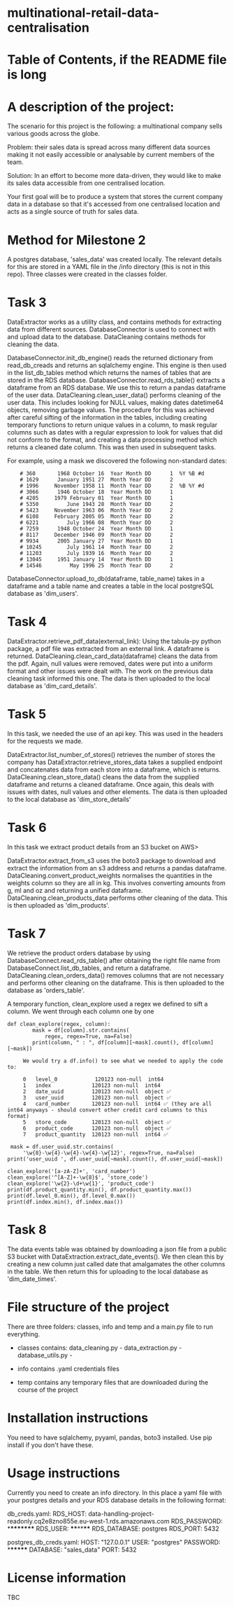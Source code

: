 # multinational-retail-data-centralisation

# Table of Contents, if the README file is long

# A description of the project:

The scenario for this project is the following: a multinational company sells various goods across the globe.

Problem: their sales data is spread across many different data sources making it not easily accessible or analysable by current members of the team.

Solution: In an effort to become more data-driven, they would like to make its sales data accessible from one centralised location.

Your first goal will be to produce a system that stores the current company data in a database so that it's accessed from one centralised location and acts as a single source of truth for sales data.

# Method for Milestone 2

A postgres database, 'sales_data' was created locally. The relevant details for this are stored in a YAML file in the /info directory (this is not in this repo). Three classes were created in the classes folder.

# Task 3

DataExtractor works as a utility class, and contains methods for extracting data from different sources.
DatabaseConnector is used to connect with and upload data to the database.
DataCleaning contains methods for cleaning the data.

DatabaseConnector.init_db_engine() reads the returned dictionary from read_db_creads and returns an sqlalchemy engine.
This engine is then used in the list_db_tables method which returns the names of tables that are stored in the RDS database.
DatabaseConnector.read_rds_table() extracts a dataframe from an RDS database. We use this to return a pandas dataframe of the user data.
DataCleaning.clean_user_data() performs cleaning of the user data. This includes looking for NULL values, making dates datetime64 objects, removing garbage values. The procedure for this was achieved after careful sifting of the information in the tables, including creating temporary functions to return unique values in a column, to mask regular columns such as dates with a regular expression to look for values that did not conform to the format, and creating a data processing method which returns a cleaned date column. This was then used in subsequent tasks.

For example, using a mask we discovered the following non-standard dates:

        # 360       1968 October 16  Year Month DD      1  %Y %B #d
        # 1629      January 1951 27  Month Year DD      2
        # 1996     November 1958 11  Month Year DD      2  %B %Y #d
        # 3066      1946 October 18  Year Month DD      1
        # 4205     1979 February 01  Year Month DD      1
        # 5350         June 1943 28  Month Year DD      2
        # 5423     November 1963 06  Month Year DD      2
        # 6108     February 2005 05  Month Year DD      2
        # 6221         July 1966 08  Month Year DD      2
        # 7259      1948 October 24  Year Month DD      1
        # 8117     December 1946 09  Month Year DD      2
        # 9934      2005 January 27  Year Month DD      1
        # 10245        July 1961 14  Month Year DD      2
        # 11203        July 1939 16  Month Year DD      2
        # 13045     1951 January 14  Year Month DD      1
        # 14546         May 1996 25  Month Year DD      2

DatabaseConnector.upload_to_db(dataframe, table_name) takes in a dataframe and a table name and creates a table in the local postgreSQL database as 'dim_users'.

# Task 4

DataExtractor.retrieve_pdf_data(external_link): Using the tabula-py python package, a pdf file was extracted from an external link. A dataframe is returned.
DataCleaning.clean_card_data(dataframe) cleans the data from the pdf. Again, null values were removed, dates were put into a uniform format and other issues were dealt with. The work on the previous data cleaning task informed this one.
The data is then uploaded to the local database as 'dim_card_details'.

# Task 5

In this task, we needed the use of an api key. This was used in the headers for the requests we made.

DataExtractor.list_number_of_stores() retrieves the number of stores the company has
DataExtractor.retrieve_stores_data takes a supplied endpoint and concatenates data from each store into a dataframe, which is returns.
DataCleaning.clean_store_data() cleans the data from the supplied dataframe and returns a cleaned dataframe. Once again, this deals with issues with dates, null values and other elements.
The data is then uploaded to the local database as 'dim_store_details'

# Task 6

In this task we extract product details from an S3 bucket on AWS>

DataExtractor.extract_from_s3 uses the boto3 package to download and extract the information from an s3 address and returns a pandas dataframe.
DataCleaning.convert_product_weights normalises the quantities in the weights column so they are all in kg. This involves converting amounts from g, ml and oz and returning a unified dataframe.
DataCleaning.clean_products_data performs other cleaning of the data.
This is then uploaded as 'dim_products'.

# Task 7

We retrieve the product orders database by using DatabaseConnect.read_rds_table() after obtaining the right file name from DatabaseConnect.list_db_tables, and return a dataframe.
DataCleaning.clean_orders_data() removes columns that are not necessary and performs other cleaning on the dataframe. This is then uploaded to the database as 'orders_table'.

A temporary function, clean_explore used a regex we defined to sift a column. We went through each column one by one

    def clean_explore(regex, column):
            mask = df[column].str.contains(
                regex, regex=True, na=False)
            print(column, " : ", df[column][~mask].count(), df[column][~mask])

         We would try a df.info() to see what we needed to apply the code to:

         0   level_0            120123 non-null  int64
         1   index             120123 non-null  int64
         2   date_uuid         120123 non-null  object ✅
         3   user_uuid         120123 non-null  object ✅
         4   card_number       120123 non-null  int64 ✅ (they are all int64 anyways - should convert other credit card columns to this format)
         5   store_code        120123 non-null  object ✅
         6   product_code      120123 non-null  object ✅
         7   product_quantity  120123 non-null  int64 ✅

     mask = df.user_uuid.str.contains(
         '\w{8}-\w{4}-\w{4}-\w{4}-\w{12}', regex=True, na=False)
    print('user_uuid ', df.user_uuid[~mask].count(), df.user_uuid[~mask])

    clean_explore('[a-zA-Z]+', 'card_number')
    clean_explore('^[A-Z]+-\w{8}$', 'store_code')
    clean_explore('\w{2}-\d+\w{1}', 'product_code')
    print(df.product_quantity.min(), df.product_quantity.max())
    print(df.level_0.min(), df.level_0.max())
    print(df.index.min(), df.index.max())

# Task 8

The data events table was obtained by downloading a json file from a public S3 bucket with DataExtraction.extract_date_events(). We then clean this by creating a new column just called date that amalgamates the other columns in the table. We then return this for uploading to the local database as 'dim_date_times'.

# File structure of the project

There are three folders: classes, info and temp and a main.py file to run everything.

- classes contains: data_cleaning.py - data_extraction.py - database_utils.py -

- info contains .yaml credentials files

- temp contains any temporary files that are downloaded during the course of the project

# Installation instructions

You need to have sqlalchemy, pyyaml, pandas, boto3 installed. Use pip install <package> if you don't have these.

# Usage instructions

Currently you need to create an info directory. In this place a yaml file with your postgres details and your RDS database details in the following format:

db_creds.yaml:
RDS_HOST: data-handling-project-readonly.cq2e8zno855e.eu-west-1.rds.amazonaws.com
RDS_PASSWORD: \***\*\*\*\*\*\*\***
RDS_USER: **\*\***\*\***\*\***
RDS_DATABASE: postgres
RDS_PORT: 5432

postgres_db_creds.yaml:
HOST: "127.0.0.1"
USER: "postgres"
PASSWORD: \***\*\*\*\*\***
DATABASE: "sales_data"
PORT: 5432

# License information

TBC
